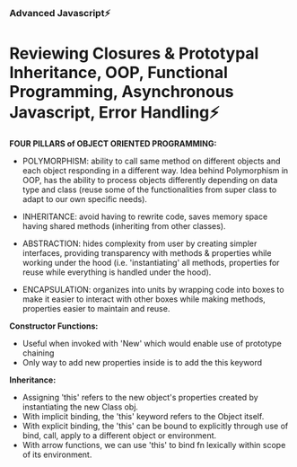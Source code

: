 ### Advanced Javascript⚡️ 

# Reviewing Closures &amp; Prototypal Inheritance, OOP, Functional Programming, Asynchronous Javascript, Error Handling⚡️ 
**FOUR PILLARS of OBJECT ORIENTED PROGRAMMING:**

- POLYMORPHISM: ability to call same method on different objects and each object responding in a different way.  Idea behind Polymorphism in OOP, has the ability to process objects differently depending on data type and class (reuse some of the functionalities from super class to adapt to our own specific needs).

- INHERITANCE: avoid having to rewrite code, saves memory space having shared methods (inheriting from other classes).

- ABSTRACTION: hides complexity from user by creating simpler interfaces, providing transparency with methods & properties while working under the hood (i.e. 'instantiating' all methods, properties for reuse while everything is handled under the hood).

- ENCAPSULATION: organizes into units by wrapping code into boxes to make it easier to interact with other boxes while making methods, properties easier to maintain and reuse.

**Constructor Functions:**

- Useful when invoked with 'New' which would enable use of prototype chaining
- Only way to add new properties inside is to add the this keyword

**Inheritance:**


- Assigning 'this' refers to the new object's properties created by instantiating the new Class obj.
- With implicit binding, the 'this' keyword refers to the Object itself.
- With explicit binding, the 'this' can be bound to explicitly through use of bind, call, apply to a different object or environment.
- With arrow functions, we can use 'this' to bind fn lexically within scope of its environment.
